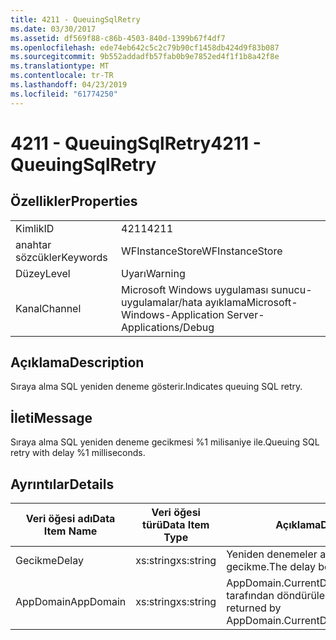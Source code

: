 ```yaml
---
title: 4211 - QueuingSqlRetry
ms.date: 03/30/2017
ms.assetid: df569f88-c86b-4503-840d-1399b67f4df7
ms.openlocfilehash: ede74eb642c5c2c79b90cf1458db424d9f83b087
ms.sourcegitcommit: 9b552addadfb57fab0b9e7852ed4f1f1b8a42f8e
ms.translationtype: MT
ms.contentlocale: tr-TR
ms.lasthandoff: 04/23/2019
ms.locfileid: "61774250"
---
```

# <a name="4211---queuingsqlretry"></a><span data-ttu-id="45e84-102">4211 - QueuingSqlRetry</span><span class="sxs-lookup"><span data-stu-id="45e84-102">4211 - QueuingSqlRetry</span></span>
## <a name="properties"></a><span data-ttu-id="45e84-103">Özellikler</span><span class="sxs-lookup"><span data-stu-id="45e84-103">Properties</span></span>  
  
|||  
|-|-|  
|<span data-ttu-id="45e84-104">Kimlik</span><span class="sxs-lookup"><span data-stu-id="45e84-104">ID</span></span>|<span data-ttu-id="45e84-105">4211</span><span class="sxs-lookup"><span data-stu-id="45e84-105">4211</span></span>|  
|<span data-ttu-id="45e84-106">anahtar sözcükler</span><span class="sxs-lookup"><span data-stu-id="45e84-106">Keywords</span></span>|<span data-ttu-id="45e84-107">WFInstanceStore</span><span class="sxs-lookup"><span data-stu-id="45e84-107">WFInstanceStore</span></span>|  
|<span data-ttu-id="45e84-108">Düzey</span><span class="sxs-lookup"><span data-stu-id="45e84-108">Level</span></span>|<span data-ttu-id="45e84-109">Uyarı</span><span class="sxs-lookup"><span data-stu-id="45e84-109">Warning</span></span>|  
|<span data-ttu-id="45e84-110">Kanal</span><span class="sxs-lookup"><span data-stu-id="45e84-110">Channel</span></span>|<span data-ttu-id="45e84-111">Microsoft Windows uygulaması sunucu-uygulamalar/hata ayıklama</span><span class="sxs-lookup"><span data-stu-id="45e84-111">Microsoft-Windows-Application Server-Applications/Debug</span></span>|  
  
## <a name="description"></a><span data-ttu-id="45e84-112">Açıklama</span><span class="sxs-lookup"><span data-stu-id="45e84-112">Description</span></span>  
 <span data-ttu-id="45e84-113">Sıraya alma SQL yeniden deneme gösterir.</span><span class="sxs-lookup"><span data-stu-id="45e84-113">Indicates queuing SQL retry.</span></span>  
  
## <a name="message"></a><span data-ttu-id="45e84-114">İleti</span><span class="sxs-lookup"><span data-stu-id="45e84-114">Message</span></span>  
 <span data-ttu-id="45e84-115">Sıraya alma SQL yeniden deneme gecikmesi %1 milisaniye ile.</span><span class="sxs-lookup"><span data-stu-id="45e84-115">Queuing SQL retry with delay %1 milliseconds.</span></span>  
  
## <a name="details"></a><span data-ttu-id="45e84-116">Ayrıntılar</span><span class="sxs-lookup"><span data-stu-id="45e84-116">Details</span></span>  
  
|<span data-ttu-id="45e84-117">Veri öğesi adı</span><span class="sxs-lookup"><span data-stu-id="45e84-117">Data Item Name</span></span>|<span data-ttu-id="45e84-118">Veri öğesi türü</span><span class="sxs-lookup"><span data-stu-id="45e84-118">Data Item Type</span></span>|<span data-ttu-id="45e84-119">Açıklama</span><span class="sxs-lookup"><span data-stu-id="45e84-119">Description</span></span>|  
|--------------------|--------------------|-----------------|  
|<span data-ttu-id="45e84-120">Gecikme</span><span class="sxs-lookup"><span data-stu-id="45e84-120">Delay</span></span>|<span data-ttu-id="45e84-121">xs:string</span><span class="sxs-lookup"><span data-stu-id="45e84-121">xs:string</span></span>|<span data-ttu-id="45e84-122">Yeniden denemeler arasındaki gecikme.</span><span class="sxs-lookup"><span data-stu-id="45e84-122">The delay between retries.</span></span>|  
|<span data-ttu-id="45e84-123">AppDomain</span><span class="sxs-lookup"><span data-stu-id="45e84-123">AppDomain</span></span>|<span data-ttu-id="45e84-124">xs:string</span><span class="sxs-lookup"><span data-stu-id="45e84-124">xs:string</span></span>|<span data-ttu-id="45e84-125">AppDomain.CurrentDomain.FriendlyName tarafından döndürülen dize.</span><span class="sxs-lookup"><span data-stu-id="45e84-125">The string returned by AppDomain.CurrentDomain.FriendlyName.</span></span>|
